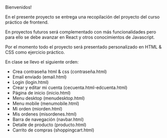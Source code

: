 Bienvenidos!

En el presente proyecto se entrega una recopilación del proyecto del curso práctico de frontend. 

En proyectos futuros será complementado con más funcionalidades pero para ello se debe avanzar en React y otros conocimientos de Javascript.

Por el momento todo el proyecto será presentado personalizado en HTML & CSS como ejercicio práctico.

En clase se llevo el siguiente orden:

- Crea contraseña html & css (contraseña.html)
- Email enviado (email.html)
- Login (login.html)
- Crear y editar mi cuenta (cecuenta.html-edcuenta.html)
- Página de inicio (inicio.html)
- Menu desktop (menudesktop.html)
- Menu mobile (menumobile.html)
- Mi orden (miorden.html)
- Mis ordenes (misordenes.html)
- Barra de navegación (navbar.html)
- Detalle de producto (producto.html)
- Carrito de compras (shoppingcart.html)
